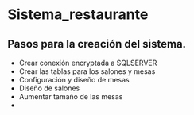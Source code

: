# Sistema_restaurante

## Pasos para la creación del sistema.

- Crear conexión encryptada a SQLSERVER
- Crear las tablas para los salones y mesas
- Configuración y diseño de mesas
- Diseño de salones
- Aumentar tamaño de las mesas
-
